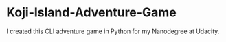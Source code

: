 # Koji-Island-Adventure-Game

I created this CLI adventure game in Python for my Nanodegree at Udacity.
